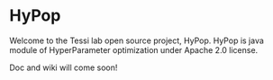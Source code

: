 # HyPop

Welcome to the Tessi lab open source project, HyPop. 
HyPop is java module of HyperParameter optimization under Apache 2.0 license. 

Doc and wiki will come soon!
